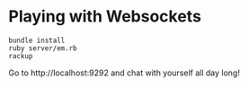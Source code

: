 # Playing with Websockets

    bundle install
    ruby server/em.rb
    rackup

Go to http://localhost:9292 and chat with yourself all day long!
